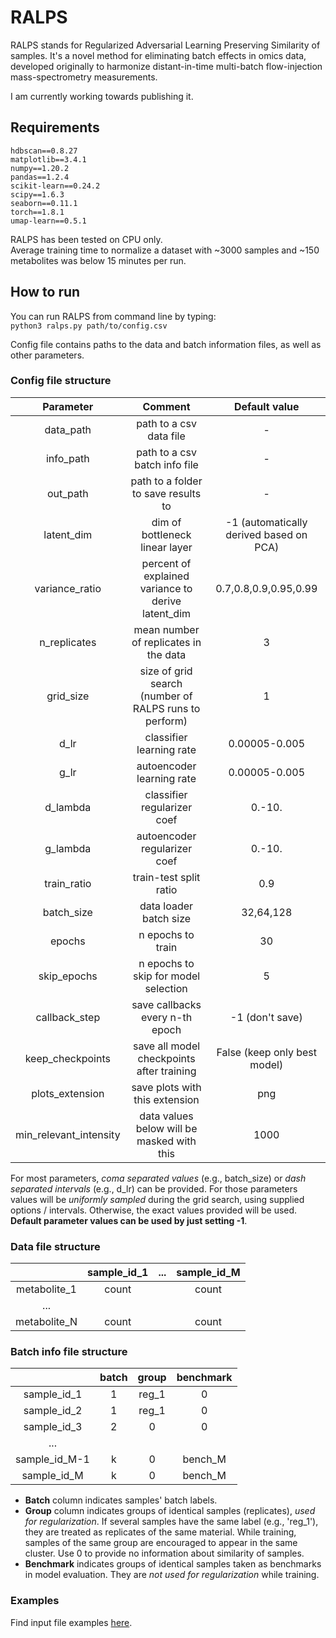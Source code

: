 # RALPS
RALPS stands for Regularized Adversarial Learning Preserving Similarity of samples.
It's a novel method for eliminating batch effects in omics data, developed originally to harmonize distant-in-time multi-batch flow-injection mass-spectrometry measurements.

I am currently working towards publishing it.

## Requirements
```
hdbscan==0.8.27  
matplotlib==3.4.1  
numpy==1.20.2  
pandas==1.2.4  
scikit-learn==0.24.2  
scipy==1.6.3  
seaborn==0.11.1  
torch==1.8.1    
umap-learn==0.5.1
```
RALPS has been tested on CPU only.  
Average training time to normalize a dataset with ~3000 samples and ~150 metabolites was below 15 minutes per run.

## How to run

You can run RALPS from command line by typing:  
`python3 ralps.py path/to/config.csv`

Config file contains paths to the data and batch information files, as well as other parameters.

### Config file structure

| Parameter       |  Comment       | Default value    |
| :-------------: | :-------------:| :-----: |
| data_path       |  path to a csv data file | - |
| info_path       | path to a csv batch info file | - |
| out_path        | path to a folder to save results to | - |
| latent_dim      | dim of bottleneck linear layer | -1 (automatically derived based on PCA) |
| variance_ratio  | percent of explained variance to derive latent_dim | 0.7,0.8,0.9,0.95,0.99 |
| n_replicates    | mean number of replicates in the data | 3 |
| grid_size       | size of grid search (number of RALPS runs to perform) | 1 |
| d_lr            | classifier learning rate | 0.00005-0.005 |
| g_lr            | autoencoder learning rate | 0.00005-0.005 |
| d_lambda        | classifier regularizer coef | 0.-10. |
| g_lambda        | autoencoder regularizer coef | 0.-10. |
| train_ratio     | train-test split ratio | 0.9 |
| batch_size      | data loader batch size | 32,64,128 |
| epochs          | n epochs to train | 30 |
| skip_epochs     | n epochs to skip for model selection | 5 |
| callback_step   | save callbacks every n-th epoch | -1 (don't save) |
| keep_checkpoints | save all model checkpoints after training | False (keep only best model) |
| plots_extension  | save plots with this extension | png |
| min_relevant_intensity  | data values below will be masked with this | 1000 |

For most parameters, _coma separated values_ (e.g., batch_size) or _dash separated intervals_ (e.g., d_lr) can be provided.
For those parameters values will be _uniformly sampled_ during the grid search, using supplied options / intervals.
Otherwise, the exact values provided will be used.  
__Default parameter values can be used by just setting -1__.

### Data file structure

|              |  sample_id_1  |  ...  | sample_id_M |
| :----------: | :--------: | :--:  |  :--:    |
| metabolite_1 | count      |       |  count   |
| ...          |            |       |          |
| metabolite_N | count      |       |  count   |


### Batch info file structure

|              |  batch     |  group  | benchmark |
| :----------: | :--------: |   :--:  |  :--:     |
| sample_id_1  | 1          |  reg_1  |  0        |
| sample_id_2  | 1          |  reg_1  |  0        |
| sample_id_3  | 2          |   0     |  0        |
| ...          |            |         |           |
| sample_id_M-1| k          |   0     |  bench_M  |
| sample_id_M  | k          |   0     |  bench_M  |

* __Batch__ column indicates samples' batch labels.  
* __Group__ column indicates groups of identical samples (replicates), _used for regularization_. 
If several samples have the same label (e.g., 'reg_1'), they are treated as replicates of the same material.
While training, samples of the same group are encouraged to appear in the same cluster. Use 0 to provide no information about similarity of samples.
* __Benchmark__ indicates groups of identical samples taken as benchmarks in model evaluation. They are _not used for regularization_ while training.

### Examples
Find input file examples [here](https://github.com/dmitrav/normalization/tree/master/examples).
